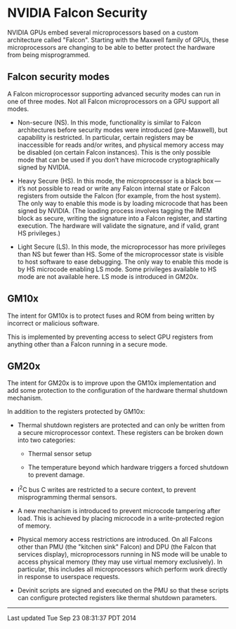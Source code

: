 <div id="header">

# NVIDIA Falcon Security

</div>

<div id="content">

<div id="preamble">

<div class="sectionbody">

<div class="paragraph">

NVIDIA GPUs embed several microprocessors based on a custom architecture
called "Falcon". Starting with the Maxwell family of GPUs, these
microprocessors are changing to be able to better protect the hardware
from being misprogrammed.

</div>

</div>

</div>

<div class="sect1">

## Falcon security modes

<div class="sectionbody">

<div class="paragraph">

A Falcon microprocessor supporting advanced security modes can run in
one of three modes. Not all Falcon microprocessors on a GPU support all
modes.

</div>

<div class="ulist">

  - Non-secure (NS). In this mode, functionality is similar to Falcon
    architectures before security modes were introduced (pre-Maxwell),
    but capability is restricted. In particular, certain registers may
    be inaccessible for reads and/or writes, and physical memory access
    may be disabled (on certain Falcon instances). This is the only
    possible mode that can be used if you don’t have microcode
    cryptographically signed by NVIDIA.

  - Heavy Secure (HS). In this mode, the microprocessor is a black
    box — it’s not possible to read or write any Falcon internal
    state or Falcon registers from outside the Falcon (for example, from
    the host system). The only way to enable this mode is by loading
    microcode that has been signed by NVIDIA. (The loading process
    involves tagging the IMEM block as secure, writing the signature
    into a Falcon register, and starting execution. The hardware will
    validate the signature, and if valid, grant HS privileges.)

  - Light Secure (LS). In this mode, the microprocessor has more
    privileges than NS but fewer than HS. Some of the microprocessor
    state is visible to host software to ease debugging. The only way to
    enable this mode is by HS microcode enabling LS mode. Some
    privileges available to HS mode are not available here. LS mode is
    introduced in GM20x.

</div>

</div>

</div>

<div class="sect1">

## GM10x

<div class="sectionbody">

<div class="paragraph">

The intent for GM10x is to protect fuses and ROM from being written by
incorrect or malicious software.

</div>

<div class="paragraph">

This is implemented by preventing access to select GPU registers from
anything other than a Falcon running in a secure mode.

</div>

</div>

</div>

<div class="sect1">

## GM20x

<div class="sectionbody">

<div class="paragraph">

The intent for GM20x is to improve upon the GM10x implementation and add
some protection to the configuration of the hardware thermal shutdown
mechanism.

</div>

<div class="paragraph">

In addition to the registers protected by GM10x:

</div>

<div class="ulist">

  - Thermal shutdown registers are protected and can only be written
    from a secure microprocessor context. These registers can be broken
    down into two categories:
    
    <div class="ulist">
    
      - Thermal sensor setup
    
      - The temperature beyond which hardware triggers a forced shutdown
        to prevent damage.
    
    </div>

  - I<sup>2</sup>C bus C writes are restricted to a secure context, to
    prevent misprogramming thermal sensors.

  - A new mechanism is introduced to prevent microcode tampering after
    load. This is achieved by placing microcode in a write-protected
    region of memory.

  - Physical memory access restrictions are introduced. On all Falcons
    other than PMU (the "kitchen sink" Falcon) and DPU (the Falcon that
    services display), microprocessors running in NS mode will be unable
    to access physical memory (they may use virtual memory exclusively).
    In particular, this includes all microprocessors which perform work
    directly in response to userspace requests.

  - Devinit scripts are signed and executed on the PMU so that these
    scripts can configure protected registers like thermal shutdown
    parameters.

</div>

</div>

</div>

</div>

<div id="footnotes">

-----

</div>

<div id="footer">

<div id="footer-text">

Last updated Tue Sep 23 08:31:37 PDT 2014

</div>

</div>
